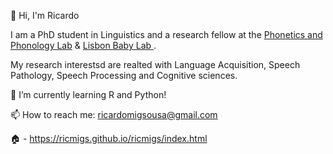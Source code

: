 
👋 Hi, I'm Ricardo

I am a PhD student in Linguistics and a research fellow at the <a href="http://labfon.letras.ulisboa.pt"> Phonetics and Phonology Lab</a> & <a href="http://labfon.letras.ulisboa.pt/babylab/index.html"> Lisbon Baby Lab </a>. 

My research interestsd are realted with Language Acquisition, Speech Pathology, Speech Processing and Cognitive sciences.

🌱 I’m currently learning R and Python!

📫 How to reach me: ricardomigsousa@gmail.com 

🏠 - https://ricmigs.github.io/ricmigs/index.html

<!---
ricmigs/ricmigs is a ✨ special ✨ repository because its `README.md` (this file) appears on your GitHub profile.
You can click the Preview link to take a look at your changes.
--->
